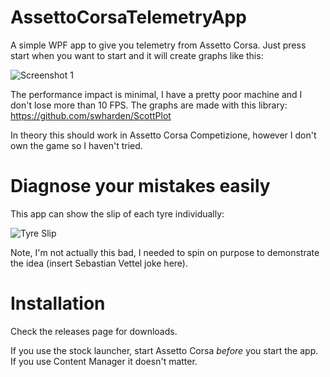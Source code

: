 # AssettoCorsaTelemetryApp

A simple WPF app to give you telemetry from Assetto Corsa. Just press start when you want to start and it will create graphs like this:

![Screenshot 1](https://github.com/Benny121221/AssettoCorsaTelemetryApp/blob/master/images/Annotation%202020-06-18%20195554.png)

The performance impact is minimal, I have a pretty poor machine and I don't lose more than 10 FPS. The graphs are made with this library: https://github.com/swharden/ScottPlot

In theory this should work in Assetto Corsa Competizione, however I don't own the game so I haven't tried.

# Diagnose your mistakes easily

This app can show the slip of each tyre individually:

![Tyre Slip](https://raw.githubusercontent.com/Benny121221/AssettoCorsaTelemetryApp/master/images/Annotation%202020-06-18%20202709.png)

Note, I'm not actually this bad, I needed to spin on purpose to demonstrate the idea (insert Sebastian Vettel joke here).

# Installation

Check the releases page for downloads.

If you use the stock launcher, start Assetto Corsa *before* you start the app. If you use Content Manager it doesn't matter.
